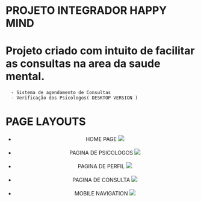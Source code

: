 # PROJETO INTEGRADOR HAPPY MIND
 
 # Projeto criado com intuito de facilitar as consultas na area da saude mental.
      - Sistema de agendamento de Consultas
      - Verificação dos Psicologos( DESKTOP VERSION )
      
      
# PAGE LAYOUTS 

<div align="center">
 
  - HOME PAGE
![](./Happy-Mind/images/mobile-layout-hp.png)
 <br></br>
  - PAGINA DE PSICOLOGOS
![](./Happy-Mind/images/mobile-layout-psicologos-hp.png)
 <br></br>
  - PAGINA DE PERFIL
![](./Happy-Mind/images/mobile-layout-perfil-hp.png)
 <br></br>
  - PAGINA DE CONSULTA
![](./Happy-Mind/images/mobile-layout-cadConsulta-pg.png)
 <br></br>
  - MOBILE NAVIGATION 
![](./Happy-Mind/images/mobile-opened.png)
  <br></br>
  
 </div>
 
